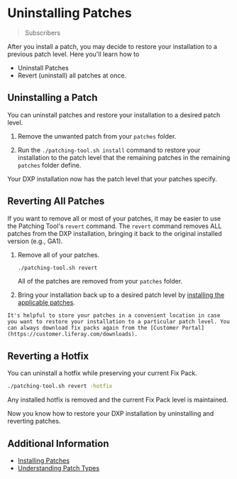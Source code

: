 # Uninstalling Patches

> Subscribers

After you install a patch, you may decide to restore your installation to a previous patch level. Here you'll learn how to

* Uninstall Patches
* Revert (uninstall) all patches at once.

## Uninstalling a Patch

You can uninstall patches and restore your installation to a desired patch level.

1. Remove the unwanted patch from your `patches` folder.

1. Run the `./patching-tool.sh install` command to restore your installation to the patch level that the remaining patches in the remaining `patches` folder define.

Your DXP installation now has the patch level that your patches specify.

## Reverting All Patches

If you want to remove all or most of your patches, it may be easier to use the Patching Tool's `revert` command. The `revert` command removes ALL patches from the DXP installation, bringing it back to the original installed version (e.g., GA1).

1. Remove all of your patches.

    ```bash
    ./patching-tool.sh revert
    ```

    All of the patches are removed from your `patches` folder.

1. Bring your installation back up to a desired patch level by [installing the applicable patches](../patching-dxp-7-3-and-earlier/installing-patches-for-dxp-7-3-and-earlier.md).

```{tip}
It's helpful to store your patches in a convenient location in case you want to restore your installation to a particular patch level. You can always download fix packs again from the [Customer Portal](https://customer.liferay.com/downloads).
```

## Reverting a Hotfix

You can uninstall a hotfix while preserving your current Fix Pack.

```bash
./patching-tool.sh revert -hotfix
```

Any installed hotfix is removed and the current Fix Pack level is maintained.

Now you know how to restore your DXP installation by uninstalling and reverting patches.

## Additional Information

* [Installing Patches](../patching-dxp-7-3-and-earlier/installing-patches-for-dxp-7-3-and-earlier.md)
* [Understanding Patch Types](../patching-dxp-7-3-and-earlier/understanding-patch-types-for-dxp-7-3-and-earlier.md)